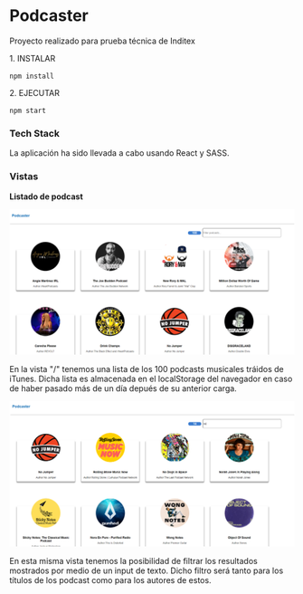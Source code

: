 # Podcaster
Proyecto realizado para prueba técnica de Inditex

<p>1. INSTALAR</p>

```
npm install
```

<p>2. EJECUTAR</p>

```
npm start
```

<h3>Tech Stack</h3>
La aplicación ha sido llevada a cabo usando React y SASS.

<h3>Vistas</h3>
<b>Listado de podcast</b>


![clickList](assets/images/zaraHomeList.PNG)

En la vista "/" tenemos una lista de los 100 podcasts musicales tráidos de iTunes. Dicha lista es almacenada en el localStorage del navegador en caso de haber pasado más de un día depués de su anterior carga.

![clickList](assets/images/zaraHomeFilter.PNG)

En esta misma vista tenemos la posibilidad de filtrar los resultados mostrados por medio de un input de texto. Dicho filtro será tanto para los títulos de los podcast como para los autores de estos.
